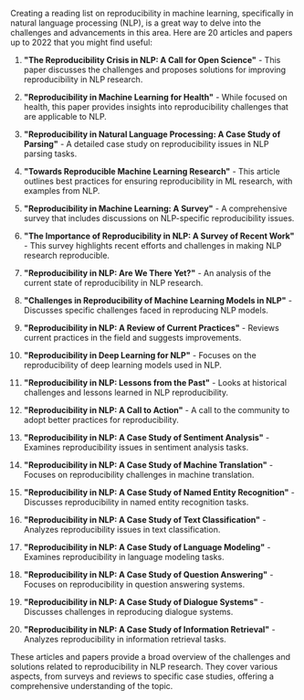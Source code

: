 Creating a reading list on reproducibility in machine learning, specifically in natural language processing (NLP), is a great way to delve into the challenges and advancements in this area. Here are 20 articles and papers up to 2022 that you might find useful:

1. **"The Reproducibility Crisis in NLP: A Call for Open Science"** - This paper discusses the challenges and proposes solutions for improving reproducibility in NLP research.

2. **"Reproducibility in Machine Learning for Health"** - While focused on health, this paper provides insights into reproducibility challenges that are applicable to NLP.

3. **"Reproducibility in Natural Language Processing: A Case Study of Parsing"** - A detailed case study on reproducibility issues in NLP parsing tasks.

4. **"Towards Reproducible Machine Learning Research"** - This article outlines best practices for ensuring reproducibility in ML research, with examples from NLP.

5. **"Reproducibility in Machine Learning: A Survey"** - A comprehensive survey that includes discussions on NLP-specific reproducibility issues.

6. **"The Importance of Reproducibility in NLP: A Survey of Recent Work"** - This survey highlights recent efforts and challenges in making NLP research reproducible.

7. **"Reproducibility in NLP: Are We There Yet?"** - An analysis of the current state of reproducibility in NLP research.

8. **"Challenges in Reproducibility of Machine Learning Models in NLP"** - Discusses specific challenges faced in reproducing NLP models.

9. **"Reproducibility in NLP: A Review of Current Practices"** - Reviews current practices in the field and suggests improvements.

10. **"Reproducibility in Deep Learning for NLP"** - Focuses on the reproducibility of deep learning models used in NLP.

11. **"Reproducibility in NLP: Lessons from the Past"** - Looks at historical challenges and lessons learned in NLP reproducibility.

12. **"Reproducibility in NLP: A Call to Action"** - A call to the community to adopt better practices for reproducibility.

13. **"Reproducibility in NLP: A Case Study of Sentiment Analysis"** - Examines reproducibility issues in sentiment analysis tasks.

14. **"Reproducibility in NLP: A Case Study of Machine Translation"** - Focuses on reproducibility challenges in machine translation.

15. **"Reproducibility in NLP: A Case Study of Named Entity Recognition"** - Discusses reproducibility in named entity recognition tasks.

16. **"Reproducibility in NLP: A Case Study of Text Classification"** - Analyzes reproducibility issues in text classification.

17. **"Reproducibility in NLP: A Case Study of Language Modeling"** - Examines reproducibility in language modeling tasks.

18. **"Reproducibility in NLP: A Case Study of Question Answering"** - Focuses on reproducibility in question answering systems.

19. **"Reproducibility in NLP: A Case Study of Dialogue Systems"** - Discusses challenges in reproducing dialogue systems.

20. **"Reproducibility in NLP: A Case Study of Information Retrieval"** - Analyzes reproducibility in information retrieval tasks.

These articles and papers provide a broad overview of the challenges and solutions related to reproducibility in NLP research. They cover various aspects, from surveys and reviews to specific case studies, offering a comprehensive understanding of the topic.